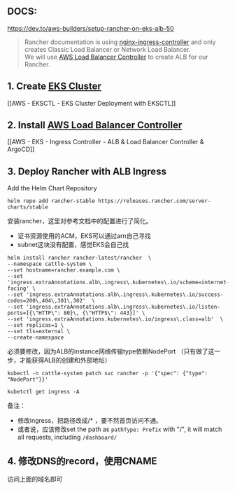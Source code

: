 ## DOCS:

https://dev.to/aws-builders/setup-rancher-on-eks-alb-50
>Rancher documentation is using [nginx-ingress-controller](https://kubernetes.github.io/ingress-nginx/) and only creates Classic Load Balancer or Network Load Balancer.  
>We will use [AWS Load Balancer Controller](https://kubernetes-sigs.github.io/aws-load-balancer-controller/) to create ALB for our Rancher.

## 1. Create [EKS Cluster](https://docs.aws.amazon.com/eks/latest/userguide/create-cluster.html)

[[AWS - EKSCTL - EKS Cluster Deployment with EKSCTL]]

## 2. Install [AWS Load Balancer Controller](https://docs.aws.amazon.com/eks/latest/userguide/aws-load-balancer-controller.html#lbc-install-controller)

[[AWS - EKS - Ingress Controller - ALB & Load Balancer Controller & ArgoCD]]

## 3. Deploy Rancher with ALB Ingress

Add the Helm Chart Repository

```
helm repo add rancher-stable https://releases.rancher.com/server-charts/stable
```

安装rancher，这里对参考文档中的配置进行了简化。
- 证书资源使用的ACM，EKS可以通过arn自己寻找
- subnet这块没有配置，感觉EKS会自己找
```
helm install rancher rancher-latest/rancher  \ 
--namespace cattle-system \ 
--set hostname=rancher.example.com \
--set 'ingress.extraAnnotations.alb\.ingress\.kubernetes\.io/scheme=internet-facing' \
--set 'ingress.extraAnnotations.alb\.ingress\.kubernetes\.io/success-codes=200\,404\,301\,302'  \
--set 'ingress.extraAnnotations.alb\.ingress\.kubernetes\.io/listen-ports=[{\"HTTP\": 80}\, {\"HTTPS\": 443}]' \
--set 'ingress.extraAnnotations.kubernetes\.io/ingress\.class=alb'  \
--set replicas=1 \
--set tls=external \
--create-namespace
```

必须要修改，因为ALB的instance网络传输type依赖NodePort
（只有做了这一步，才能获得ALB的创建和外部地址）

```
kubectl -n cattle-system patch svc rancher -p '{"spec": {"type": "NodePort"}}'

kubetctl get ingress -A
```

备注：
- 修改ingress，把路径改成/* ，要不然首页访问不通。
- 或者说，应该修改set the path as `pathType: Prefix` with "/", it will match all requests, including `/dashboard/`

## 4. 修改DNS的record，使用CNAME

访问上面的域名即可
